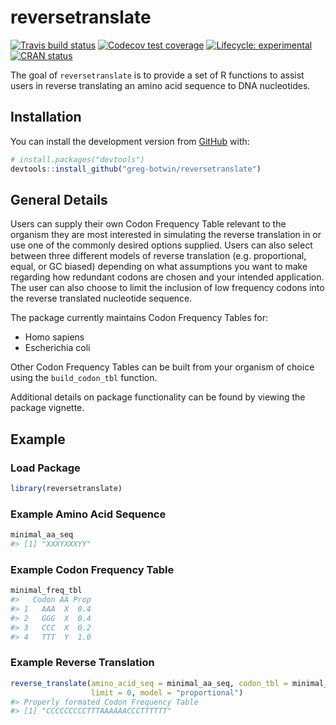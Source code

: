 
<!-- README.md is generated from README.Rmd. Please edit that file -->

# reversetranslate

<!-- badges: start -->

[![Travis build
status](https://travis-ci.org/greg-botwin/reversetranslate.svg?branch=master)](https://travis-ci.org/greg-botwin/reversetranslate)
[![Codecov test
coverage](https://codecov.io/gh/greg-botwin/reversetranslate/branch/master/graph/badge.svg)](https://codecov.io/gh/greg-botwin/reversetranslate?branch=master)
[![Lifecycle:
experimental](https://img.shields.io/badge/lifecycle-experimental-orange.svg)](https://www.tidyverse.org/lifecycle/#experimental)
[![CRAN
status](https://www.r-pkg.org/badges/version/reversetranslate)](https://cran.r-project.org/package=reversetranslate)
<!-- badges: end -->

The goal of `reversetranslate` is to provide a set of R functions to
assist users in reverse translating an amino acid sequence to DNA
nucleotides.

## Installation

You can install the development version from
[GitHub](https://github.com/greg-botwin/reversetranslate) with:

``` r
# install.packages("devtools")
devtools::install_github("greg-botwin/reversetranslate")
```

## General Details

Users can supply their own Codon Frequency Table relevant to the
organism they are most interested in simulating the reverse translation
in or use one of the commonly desired options supplied. Users can also
select between three different models of reverse translation
(e.g. proportional, equal, or GC biased) depending on what assumptions
you want to make regarding how redundant codons are chosen and your
intended application. The user can also choose to limit the inclusion of
low frequency codons into the reverse translated nucleotide sequence.

The package currently maintains Codon Frequency Tables for:

  - Homo sapiens
  - Escherichia coli

Other Codon Frequency Tables can be built from your organism of choice
using the `build_codon_tbl` function.

Additional details on package functionality can be found by viewing the
package vignette.

## Example

### Load Package

``` r
library(reversetranslate)
```

### Example Amino Acid Sequence

``` r
minimal_aa_seq
#> [1] "XXXYXXXYY"
```

### Example Codon Frequency Table

``` r
minimal_freq_tbl
#>   Codon AA Prop
#> 1   AAA  X  0.4
#> 2   GGG  X  0.4
#> 3   CCC  X  0.2
#> 4   TTT  Y  1.0
```

### Example Reverse Translation

``` r
reverse_translate(amino_acid_seq = minimal_aa_seq, codon_tbl = minimal_freq_tbl,
                  limit = 0, model = "proportional")
#> Properly formated Codon Frequency Table
#> [1] "CCCCCCCCCTTTAAAAAACCCTTTTTT"
```
